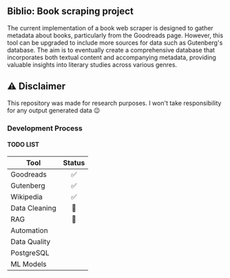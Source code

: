 ## Biblio: Book scraping project

The current implementation of a book web scraper is designed to gather metadata about books, particularly from the Goodreads page. However, this tool can be upgraded to include more sources for data such as Gutenberg's database. The aim is to eventually create a comprehensive database that incorporates both textual content and accompanying metadata, providing valuable insights into literary studies across various genres.

## ⚠ Disclaimer
This repository was made for research purposes. I won't take responsibility for any output generated data 😉

### Development Process

#### TODO LIST

| Tool          | Status |
|---------------|:------:|
| Goodreads     |   ✅    |
| Gutenberg     |   ✅    |
| Wikipedia     |   ✅    |
| Data Cleaning |   🚧   |
| RAG           |   🚧   |
| Automation    |        |
| Data Quality  |        |
| PostgreSQL    |        |
| ML Models     |        |
